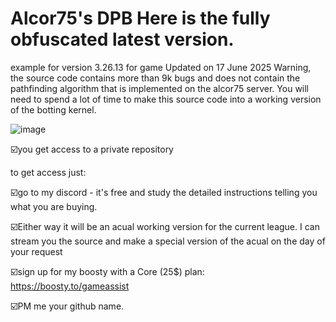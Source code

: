 # Alcor75's DPB  Here is the fully obfuscated latest version.
example for version 3.26.13  for game Updated on 17 June 2025
Warning, the source code contains more than 9k bugs and does not contain the pathfinding algorithm that is implemented on the alcor75 server. You will need to spend a lot of time to make this source code into a working version of the botting kernel.

![image](https://github.com/vlaskinarita/Alcor75-DPB-the-latest-version-is-fully-obfuscated/assets/120003563/fc74d4c5-ae36-4d08-99d2-3d9d030e191c)

☑️you get access to a private repository

to get access just:

☑️go to my discord - it's free and study the detailed instructions telling you what you are buying. 

☑️Either way it will be an acual working version for the current league. I can stream you the source and make a special version of the acual on the day of your request

☑️sign up for my boosty with a Core (25$) plan: https://boosty.to/gameassist

☑️PM me your github name.
